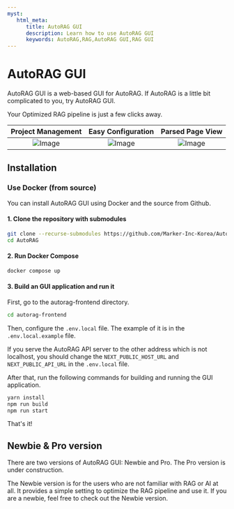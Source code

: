 ```yaml
---
myst:
   html_meta:
      title: AutoRAG GUI
      description: Learn how to use AutoRAG GUI
      keywords: AutoRAG,RAG,AutoRAG GUI,RAG GUI
---
```

# AutoRAG GUI

AutoRAG GUI is a web-based GUI for AutoRAG.
If AutoRAG is a little bit complicated to you, try AutoRAG GUI.

Your Optimized RAG pipeline is just a few clicks away.

|                                    Project Management                                     |                                    Easy Configuration                                     |                                     Parsed Page View                                      |
|:-----------------------------------------------------------------------------------------:|:-----------------------------------------------------------------------------------------:|:-----------------------------------------------------------------------------------------:|
| ![Image](https://github.com/user-attachments/assets/87289d84-ff65-4810-bc41-3f30b36b7ddf) | ![Image](https://github.com/user-attachments/assets/dbe0a49b-ebf2-4c9c-b17d-1be1c2cd1060) | ![Image](https://github.com/user-attachments/assets/d8a50512-3299-4b68-b48e-e2f49d688f01) |

## Installation

### Use Docker (from source)
You can install AutoRAG GUI using Docker and the source from Github.

#### 1. Clone the repository with submodules

```bash
git clone --recurse-submodules https://github.com/Marker-Inc-Korea/AutoRAG.git
cd AutoRAG
```

#### 2. Run Docker Compose

```bash
docker compose up
```

#### 3. Build an GUI application and run it

First, go to the autorag-frontend directory.

```bash
cd autorag-frontend
```

Then, configure the `.env.local` file.
The example of it is in the `.env.local.example` file.

If you serve the AutoRAG API server to the other address which is not localhost,
you should change the `NEXT_PUBLIC_HOST_URL` and `NEXT_PUBLIC_API_URL` in the `.env.local` file.

After that, run the following commands for building and running the GUI application.

```bash
yarn install
npm run build
npm run start
```

That's it!

## Newbie & Pro version

There are two versions of AutoRAG GUI: Newbie and Pro.
The Pro version is under construction.

The Newbie version is for the users who are not familiar with RAG or AI at all.
It provides a simple setting to optimize the RAG pipeline and use it.
If you are a newbie, feel free to check out the Newbie version.
